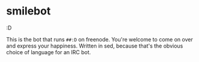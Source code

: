 # smilebot
:D

This is the bot that runs `##:D` on freenode. You're welcome to come on over and express your happiness.
Written in sed, because that's the obvious choice of language for an IRC bot.
